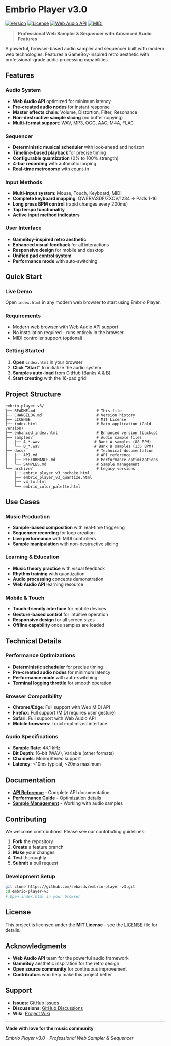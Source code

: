 # Embrio Player v3.0

[![Version](https://img.shields.io/badge/version-3.0.0-blue.svg)](https://github.com/sebasdv/embrio-player-v3)
[![License](https://img.shields.io/badge/license-MIT-green.svg)](LICENSE)
[![Web Audio API](https://img.shields.io/badge/Web%20Audio%20API-Supported-brightgreen.svg)](https://developer.mozilla.org/en-US/docs/Web/API/Web_Audio_API)
[![MIDI](https://img.shields.io/badge/MIDI-Supported-orange.svg)](https://developer.mozilla.org/en-US/docs/Web/API/Web_MIDI_API)

> **Professional Web Sampler & Sequencer with Advanced Audio Features**

A powerful, browser-based audio sampler and sequencer built with modern web technologies. Features a GameBoy-inspired retro aesthetic with professional-grade audio processing capabilities.

## Features

### **Audio System**
- **Web Audio API** optimized for minimum latency
- **Pre-created audio nodes** for instant response
- **Master effects chain**: Volume, Distortion, Filter, Resonance
- **Non-destructive sample slicing** (no buffer copying)
- **Multi-format support**: WAV, MP3, OGG, AAC, M4A, FLAC

### **Sequencer**
- **Deterministic musical scheduler** with look-ahead and horizon
- **Timeline-based playback** for precise timing
- **Configurable quantization** (0% to 100% strength)
- **4-bar recording** with automatic looping
- **Real-time metronome** with count-in

### **Input Methods**
- **Multi-input system**: Mouse, Touch, Keyboard, MIDI
- **Complete keyboard mapping**: QWER/ASDF/ZXCV/1234 → Pads 1-16
- **Long press BPM control** (rapid changes every 200ms)
- **Tap tempo functionality**
- **Active input method indicators**

### **User Interface**
- **GameBoy-inspired retro aesthetic**
- **Enhanced visual feedback** for all interactions
- **Responsive design** for mobile and desktop
- **Unified pad control system**
- **Performance mode** with auto-switching

## Quick Start

### **Live Demo**
Open `index.html` in any modern web browser to start using Embrio Player.

### **Requirements**
- Modern web browser with Web Audio API support
- No installation required - runs entirely in the browser
- MIDI controller support (optional)

### **Getting Started**
1. **Open** `index.html` in your browser
2. **Click "Start"** to initialize the audio system
3. **Samples auto-load** from GitHub (Banks A & B)
4. **Start creating** with the 16-pad grid!

## Project Structure

```
embrio-player-v3/
├── README.md                           # This file
├── CHANGELOG.md                        # Version history
├── LICENSE                             # MIT License
├── index.html                          # Main application (Gold version)
├── enhanced_index.html                 # Enhanced version (backup)
├── samples/                            # Audio sample files
│   ├── A_*.wav                        # Bank A samples (88 BPM)
│   └── B_*.wav                        # Bank B samples (135 BPM)
├── docs/                               # Technical documentation
│   ├── API.md                          # API reference
│   ├── PERFORMANCE.md                  # Performance optimizations
│   └── SAMPLES.md                      # Sample management
└── archive/                            # Legacy versions
    ├── embrio_player_v3_nochoke.html
    ├── embrio_player_v3_quantize.html
    ├── v4_fx.html
    └── embrio_color_palette.html
```

## Use Cases

### **Music Production**
- **Sample-based composition** with real-time triggering
- **Sequencer recording** for loop creation
- **Live performance** with MIDI controllers
- **Sample manipulation** with non-destructive slicing

### **Learning & Education**
- **Music theory practice** with visual feedback
- **Rhythm training** with quantization
- **Audio processing** concepts demonstration
- **Web Audio API** learning resource

### **Mobile & Touch**
- **Touch-friendly interface** for mobile devices
- **Gesture-based control** for intuitive operation
- **Responsive design** for all screen sizes
- **Offline capability** once samples are loaded

## Technical Details

### **Performance Optimizations**
- **Deterministic scheduler** for precise timing
- **Pre-created audio nodes** for minimum latency
- **Performance mode** with auto-switching
- **Terminal logging throttle** for smooth operation

### **Browser Compatibility**
- **Chrome/Edge**: Full support with Web MIDI API
- **Firefox**: Full support (MIDI requires user gesture)
- **Safari**: Full support with Web Audio API
- **Mobile browsers**: Touch-optimized interface

### **Audio Specifications**
- **Sample Rate**: 44.1 kHz
- **Bit Depth**: 16-bit (WAV), Variable (other formats)
- **Channels**: Mono/Stereo support
- **Latency**: <10ms typical, <20ms maximum

## Documentation

- **[API Reference](docs/API.md)** - Complete API documentation
- **[Performance Guide](docs/PERFORMANCE.md)** - Optimization details
- **[Sample Management](docs/SAMPLES.md)** - Working with audio samples

## Contributing

We welcome contributions! Please see our contributing guidelines:

1. **Fork** the repository
2. **Create** a feature branch
3. **Make** your changes
4. **Test** thoroughly
5. **Submit** a pull request

### **Development Setup**
```bash
git clone https://github.com/sebasdv/embrio-player-v3.git
cd embrio-player-v3
# Open index.html in your browser
```

## License

This project is licensed under the **MIT License** - see the [LICENSE](LICENSE) file for details.

## Acknowledgments

- **Web Audio API** team for the powerful audio framework
- **GameBoy** aesthetic inspiration for the retro design
- **Open source community** for continuous improvement
- **Contributors** who help make this project better

## Support

- **Issues**: [GitHub Issues](https://github.com/sebasdv/embrio-player-v3/issues)
- **Discussions**: [GitHub Discussions](https://github.com/sebasdv/embrio-player-v3/discussions)
- **Wiki**: [Project Wiki](https://github.com/sebasdv/embrio-player-v3/wiki)

---

**Made with love for the music community**

*Embrio Player v3.0 - Professional Web Sampler & Sequencer*
